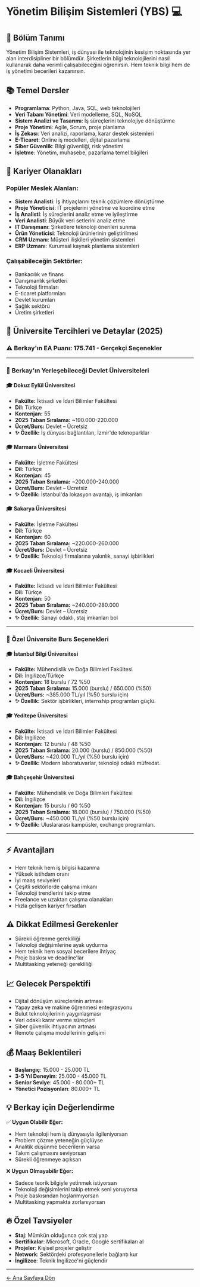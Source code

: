 # Yönetim Bilişim Sistemleri (YBS) 💻

## 🎯 Bölüm Tanımı
Yönetim Bilişim Sistemleri, iş dünyası ile teknolojinin kesişim noktasında yer alan interdisipliner bir bölümdür. Şirketlerin bilgi teknolojilerini nasıl kullanarak daha verimli çalışabileceğini öğrenirsin. Hem teknik bilgi hem de iş yönetimi becerileri kazanırsın.

## 📚 Temel Dersler
- **Programlama**: Python, Java, SQL, web teknolojileri
- **Veri Tabanı Yönetimi**: Veri modelleme, SQL, NoSQL
- **Sistem Analizi ve Tasarımı**: İş süreçlerini teknolojiye dönüştürme
- **Proje Yönetimi**: Agile, Scrum, proje planlama
- **İş Zekası**: Veri analizi, raporlama, karar destek sistemleri
- **E-Ticaret**: Online iş modelleri, dijital pazarlama
- **Siber Güvenlik**: Bilgi güvenliği, risk yönetimi
- **İşletme**: Yönetim, muhasebe, pazarlama temel bilgileri

## 💼 Kariyer Olanakları

### Popüler Meslek Alanları:
- **Sistem Analisti**: İş ihtiyaçlarını teknik çözümlere dönüştürme
- **Proje Yöneticisi**: IT projelerini yönetme ve koordine etme
- **İş Analisti**: İş süreçlerini analiz etme ve iyileştirme
- **Veri Analisti**: Büyük veri setlerini analiz etme
- **IT Danışmanı**: Şirketlere teknoloji önerileri sunma
- **Ürün Yöneticisi**: Teknoloji ürünlerinin geliştirilmesi
- **CRM Uzmanı**: Müşteri ilişkileri yönetim sistemleri
- **ERP Uzmanı**: Kurumsal kaynak planlama sistemleri

### Çalışabileceğin Sektörler:
- Bankacılık ve finans
- Danışmanlık şirketleri
- Teknoloji firmaları
- E-ticaret platformları
- Devlet kurumları
- Sağlık sektörü
- Üretim şirketleri

## 🏫 Üniversite Tercihleri ve Detaylar (2025)

### ⚠️ **Berkay'ın EA Puanı: 175.741 - Gerçekçi Seçenekler**

---

### 📍 **Berkay'ın Yerleşebileceği Devlet Üniversiteleri**

#### 🎓 **Dokuz Eylül Üniversitesi**
- **Fakülte:** İktisadi ve İdari Bilimler Fakültesi  
- **Dil:** Türkçe  
- **Kontenjan:** 55  
- **2025 Taban Sıralama:** ~190.000-220.000  
- **Ücret/Burs:** Devlet – Ücretsiz  
- **✨ Özellik:** İş dünyası bağlantıları, İzmir'de teknoparklar

#### 🎓 **Marmara Üniversitesi**
- **Fakülte:** İşletme Fakültesi  
- **Dil:** Türkçe  
- **Kontenjan:** 45  
- **2025 Taban Sıralama:** ~200.000-240.000  
- **Ücret/Burs:** Devlet – Ücretsiz  
- **✨ Özellik:** İstanbul'da lokasyon avantajı, iş imkanları

#### 🎓 **Sakarya Üniversitesi**
- **Fakülte:** İşletme Fakültesi  
- **Dil:** Türkçe  
- **Kontenjan:** 60  
- **2025 Taban Sıralama:** ~220.000-260.000  
- **Ücret/Burs:** Devlet – Ücretsiz  
- **✨ Özellik:** Teknoloji firmalarına yakınlık, sanayi işbirlikleri

#### 🎓 **Kocaeli Üniversitesi**
- **Fakülte:** İktisadi ve İdari Bilimler Fakültesi  
- **Dil:** Türkçe  
- **Kontenjan:** 50  
- **2025 Taban Sıralama:** ~240.000-280.000  
- **Ücret/Burs:** Devlet – Ücretsiz  
- **✨ Özellik:** Sanayi odaklı, staj imkanları bol

---

### 📍 **Özel Üniversite Burs Seçenekleri**

#### 🎓 **İstanbul Bilgi Üniversitesi**
- **Fakülte:** Mühendislik ve Doğa Bilimleri Fakültesi  
- **Dil:** İngilizce/Türkçe  
- **Kontenjan:** 18 burslu / 72 %50  
- **2025 Taban Sıralama:** 15.000 (burslu) / 650.000 (%50)  
- **Ücret/Burs:** ~385.000 TL/yıl (%50 burslu için)  
- **✨ Özellik:** Sektör işbirlikleri, internship programları güçlü.

#### 🎓 **Yeditepe Üniversitesi**
- **Fakülte:** İktisadi ve İdari Bilimler Fakültesi  
- **Dil:** İngilizce  
- **Kontenjan:** 12 burslu / 48 %50  
- **2025 Taban Sıralama:** 20.000 (burslu) / 850.000 (%50)  
- **Ücret/Burs:** ~420.000 TL/yıl (%50 burslu için)  
- **✨ Özellik:** Modern laboratuvarlar, teknoloji odaklı müfredat.

#### 🎓 **Bahçeşehir Üniversitesi**
- **Fakülte:** Mühendislik ve Doğa Bilimleri Fakültesi  
- **Dil:** İngilizce  
- **Kontenjan:** 15 burslu / 60 %50  
- **2025 Taban Sıralama:** 18.000 (burslu) / 750.000 (%50)  
- **Ücret/Burs:** ~450.000 TL/yıl (%50 burslu için)  
- **✨ Özellik:** Uluslararası kampüsler, exchange programları.

---



## ⚡ Avantajları
- Hem teknik hem iş bilgisi kazanma
- Yüksek istihdam oranı
- İyi maaş seviyeleri
- Çeşitli sektörlerde çalışma imkanı
- Teknoloji trendlerini takip etme
- Freelance ve uzaktan çalışma olanakları
- Hızla gelişen kariyer fırsatları

## ⚠️ Dikkat Edilmesi Gerekenler
- Sürekli öğrenme gerekliliği
- Teknoloji değişimlerine ayak uydurma
- Hem teknik hem sosyal becerilere ihtiyaç
- Proje baskısı ve deadline'lar
- Multitasking yeteneği gerekliliği

## 📈 Gelecek Perspektifi
- Dijital dönüşüm süreçlerinin artması
- Yapay zeka ve makine öğrenmesi entegrasyonu
- Bulut teknolojilerinin yaygınlaşması
- Veri odaklı karar verme süreçleri
- Siber güvenlik ihtiyacının artması
- Remote çalışma modellerinin gelişimi

## 💰 Maaş Beklentileri
- **Başlangıç**: 15.000 - 25.000 TL
- **3-5 Yıl Deneyim**: 25.000 - 45.000 TL
- **Senior Seviye**: 45.000 - 80.000+ TL
- **Yönetici Pozisyonları**: 80.000+ TL

## 💡 Berkay için Değerlendirme
✅ **Uygun Olabilir Eğer:**
- Hem teknoloji hem iş dünyasıyla ilgileniyorsan
- Problem çözme yeteneğin güçlüyse
- Analitik düşünme becerilerin varsa
- Takım çalışmasını seviyorsan
- Sürekli öğrenmeye açıksan

❌ **Uygun Olmayabilir Eğer:**
- Sadece teorik bilgiyle yetinmek istiyorsan
- Teknoloji değişimlerini takip etmek seni yoruyorsa
- Proje baskısından hoşlanmıyorsan
- Multitasking yapmakta zorlanıyorsan

## 🔥 Özel Tavsiyeler
- **Staj**: Mümkün olduğunca çok staj yap
- **Sertifikalar**: Microsoft, Oracle, Google sertifikaları al
- **Projeler**: Kişisel projeler geliştir
- **Network**: Sektördeki profesyonellerle bağlantı kur
- **İngilizce**: Teknik İngilizce'ni güçlendir

---
[← Ana Sayfaya Dön](../README.md)
